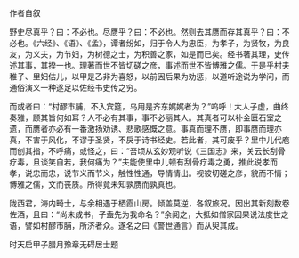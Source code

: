 作者自叙

野史尽真乎？曰：不必也。尽赝乎？曰：不必也。然则去其赝而存其真乎？曰：不必也。《六经》、《语》、《孟》，谭者纷如，归于令人为忠臣，为孝子，为贤牧，为良友，为义夫，为节妇，为树德之士，为积善之家，如是而已矣。经书著其理，史传述其事，其揆一也。理著而世不皆切磋之彦，事述而世不皆博雅之儒。于是乎村夫稚子、里妇估儿，以甲是乙非为喜怒，以前因后果为劝惩，以道听途说为学问，而通俗演义一种遂足以佐经书史传之穷。

而或者曰：“村醪市脯，不入宾筵，乌用是齐东娓娓者为？”呜呼！大人子虚，曲终奏雅，顾其旨何如耳？人不必有其事，事不必丽其人。其真者可以补金匮石室之遗，而赝者亦必有一番激扬劝诱、悲歌感慨之意。事真而理不赝，即事赝而理亦真，不害于风化，不谬于圣贤，不戾于诗书经史。若此者，其可废乎？里中儿代庖而创其指，不呼痛，或怪之，曰：“吾顷从玄妙观听说《三国志》来，关云长刮骨疗毒，且谈笑自若，我何痛为？”夫能使里中儿顿有刮骨疗毒之勇，推此说孝而孝，说忠而忠，说节义而节义，触性性通，导情情出。视彼切磋之彦，貌而不情；博雅之儒，文而丧质。所得竟未知孰赝而孰真也。

陇西君，海内畸士，与余相遇于栖霞山房。倾盖莫逆，各叙旅况。因出其新刻数卷佐酒，且曰：“尚未成书，子盍先为我命名？”余阅之，大抵如僧家因果说法度世之语，譬如村醪市脯，所济者众。遂名之曰《警世通言》而从臾其成。

时天启甲子腊月豫章无碍居士题